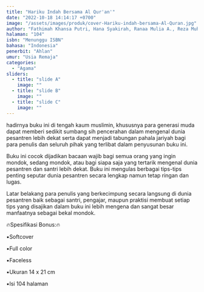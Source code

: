 ```yaml
---
title: "Hariku Indah Bersama Al Qur'an'"
date: "2022-10-18 14:14:17 +0700"
image: "/assets/images/produk/cover-Hariku-indah-bersama-Al-Quran.jpg"
author: "Fathimah Khansa Putri, Hana Syakirah, Ranaa Mulia A., Reza Muhammad, Qaireen Ghaisani D.W., Keisha Aqila Z.H., Archie J.N., Fatya Bakhitah S., Salsabila Nadhifa, Afiya Syamila H."
halaman: "104"
isbn: "Menunggu ISBN"
bahasa: "Indonesia"
penerbit: "Ahlan"
umur: "Usia Remaja"
categories: 
  - "Agama"
sliders: 
  - title: "slide A"
    image: ""
  - title: "slide B"
    image: ""
  - title: "slide C"
    image: ""
---
```


hadirnya buku ini di tengah kaum muslimin, khususnya para generasi muda dapat memberi sedikit sumbang sih pencerahan dalam mengenal dunia pesantren lebih dekat serta dapat menjadi tabungan pahala jariyah bagi para penulis dan seluruh pihak yang terlibat dalam penyusunan buku ini.

Buku ini cocok dijadikan bacaan wajib bagi semua orang yang ingin mondok, sedang mondok, atau bagi siapa saja yang tertarik mengenal dunia pesantren dan santri lebih dekat. Buku ini mengulas berbagai tips-tips penting seputar dunia pesantren secara lengkap namun tetap ringan dan lugas. 

Latar belakang para penulis yang berkecimpung  secara langsung di dunia pesantren baik sebagai santri, pengajar, maupun praktisi membuat setiap tips yang disajikan dalam buku ini lebih mengena dan sangat besar manfaatnya sebagai bekal mondok.



🔥Spesifikasi Bonus:🔥

▪️Softcover

▪️Full color

▪️Faceless

▪️Ukuran 14 x 21 cm

▪️Isi 104 halaman
